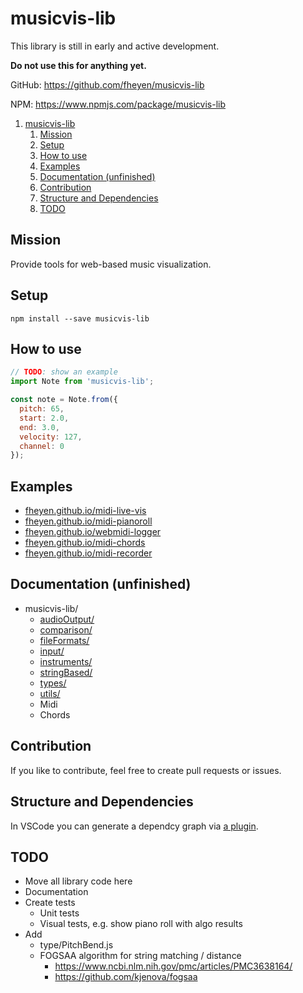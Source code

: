 # musicvis-lib

This library is still in early and active development.

**Do not use this for anything yet.**

GitHub: https://github.com/fheyen/musicvis-lib

NPM: https://www.npmjs.com/package/musicvis-lib

1. [musicvis-lib](#musicvis-lib)
   1. [Mission](#mission)
   2. [Setup](#setup)
   3. [How to use](#how-to-use)
   4. [Examples](#examples)
   5. [Documentation (unfinished)](#documentation-unfinished)
   6. [Contribution](#contribution)
   7. [Structure and Dependencies](#structure-and-dependencies)
   8. [TODO](#todo)

## Mission

Provide tools for web-based music visualization.

## Setup

`npm install --save musicvis-lib`

## How to use

```javascript
// TODO: show an example
import Note from 'musicvis-lib';

const note = Note.from({
  pitch: 65,
  start: 2.0,
  end: 3.0,
  velocity: 127,
  channel: 0
});
```

## Examples

- [fheyen.github.io/midi-live-vis](https://fheyen.github.io/midi-live-vis/)
- [fheyen.github.io/midi-pianoroll](https://fheyen.github.io/midi-pianoroll/)
- [fheyen.github.io/webmidi-logger](https://fheyen.github.io/webmidi-logger/)
- [fheyen.github.io/midi-chords](https://fheyen.github.io/midi-chords/)
- [fheyen.github.io/midi-recorder](https://fheyen.github.io/midi-recorder/)

## Documentation (unfinished)

- musicvis-lib/
  - [audioOutput/](./src/audioOutput/)
  - [comparison/](./src/comparison/)
  - [fileFormats/](./src/fileFormats/)
  - [input/](./src/input/)
  - [instruments/](./src/instruments/)
  - [stringBased/](./src/stringBased/)
  - [types/](./src/types/)
  - [utils/](./src/utils/)
  - Midi
  - Chords

## Contribution

If you like to contribute, feel free to create pull requests or issues.


## Structure and Dependencies

In VSCode you can generate a dependcy graph via [a plugin](https://marketplace.visualstudio.com/items?itemName=juanallo.vscode-dependency-cruiser).

## TODO

- Move all library code here
- Documentation
- Create tests
  - Unit tests
  - Visual tests, e.g. show piano roll with algo results
- Add
  - type/PitchBend.js
  - FOGSAA algorithm for string matching / distance
    - https://www.ncbi.nlm.nih.gov/pmc/articles/PMC3638164/
    - https://github.com/kjenova/fogsaa
